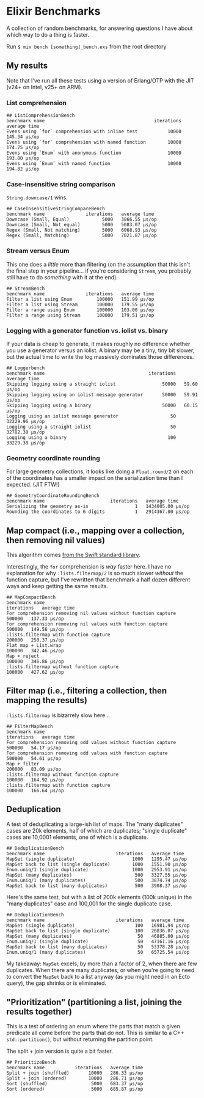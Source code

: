 # Elixir Benchmarks

A collection of random benchmarks, for answering questions I have about which way to do a thing is faster.

Run `$ mix bench [something]_bench.exs` from the root directory

## My results

Note that I've run all these tests using a version of Erlang/OTP with the JIT (v24+ on Intel, v25+ on ARM).

### List comprehension

```
## ListComprehensionBench
benchmark name                                        iterations   average time 
Evens using `for` comprehension with inline test           10000   145.34 µs/op
Evens using `for` comprehension with named function        10000   174.75 µs/op
Evens using `Enum` with anonymous function                 10000   193.00 µs/op
Evens using `Enum` with named function                     10000   194.82 µs/op
```

### Case-insensitive string comparison

`String.downcase/1` wins.

```
## CaseInsensitiveStringCompareBench
benchmark name               iterations   average time 
Downcase (Small, Equal)            5000   3866.55 µs/op
Downcase (Small, Not equal)        5000   5083.07 µs/op
Regex (Small, Not matching)        5000   6068.93 µs/op
Regex (Small, Matching)            5000   7021.87 µs/op
```

### Stream versus Enum

This one does a *little* more than filtering (on the assumption that this isn't the final step in your pipeline... if you're considering `Stream`, you probably still have to do *something* with it at the end).

```
## StreamBench
benchmark name               iterations   average time 
Filter a list using Enum         100000   151.99 µs/op
Filter a list using Stream       100000   179.55 µs/op
Filter a range using Enum        100000   103.00 µs/op
Filter a range using Stream      100000   179.51 µs/op
```

### Logging with a generator function vs. iolist vs. binary

If your data is cheap to generate, it makes roughly no difference
whether you use a generator versus an iolist. A binary may be a tiny, tiny bit
slower, but the actual time to write the log massively dominates those differences.

```
## Loggerbench
benchmark name                                      iterations   average time 
Skipping logging using a straight iolist                 50000   59.60 µs/op
Skipping logging using an iolist message generator       50000   59.91 µs/op
Skipping logging using a binary                          50000   60.15 µs/op
Logging using an iolist message generator                   50   32229.96 µs/op
Logging using a straight iolist                             50   32782.38 µs/op
Logging using a binary                                     100   33229.38 µs/op
```

### Geometry coordinate rounding

For large geometry collections, it looks like doing a `Float.round/2` on each
of the coordinates has a smaller impact on the serialization time than I expected.
(JIT FTW!)

```
## GeometryCoordinateRoundingBench
benchmark name                        iterations   average time 
Serializing the geometry as-is                 1   1434005.00 µs/op
Rounding the coordinates to 6 digits           1   2914367.00 µs/op
```

## Map compact (i.e., mapping over a collection, then removing nil values)

This algorithm comes [from the Swift standard library](https://developer.apple.com/documentation/swift/sequence/MapCompact(_:)).

Interestingly, the `for` comprehension is *way* faster here. I have no explanation for why `:lists.filtermap/2` is so much slower *without* the function capture, but I've rewritten that benchmark a half dozen different ways and keep getting the same results. 

```
## MapCompactBench
benchmark name                                                  iterations   average time 
For comprehension removing nil values without function capture      500000   137.33 µs/op
For comprehension removing nil values with function capture         500000   149.56 µs/op
:lists.filtermap with function capture                              200000   250.37 µs/op
Flat map + List.wrap                                                100000   342.46 µs/op
Map + reject                                                        100000   346.86 µs/op
:lists.filtermap without function capture                           100000   427.62 µs/op
```

## Filter map (i.e., filtering a collection, then mapping the results)

`:lists.filtermap` is bizarrely slow here...

```
## FilterMapBench
benchmark name                                                  iterations   average time 
For comprehension removing odd values without function capture      500000   54.17 µs/op
For comprehension removing odd values with function capture         500000   54.61 µs/op
Map + filter                                                        200000   83.09 µs/op
:lists.filtermap without function capture                           100000   164.92 µs/op
:lists.filtermap with function capture                              100000   166.64 µs/op
```

## Deduplication

A test of deduplicating a large-ish list of maps. The "many duplicates" cases are 20k elements, half of which are duplicates; "single duplicate" cases are 10,0001 elements, one of which is a duplicate.

```
## DeduplicationBench
benchmark name                          iterations   average time 
MapSet (single duplicate)                     1000   1295.47 µs/op
MapSet back to list (single duplicate)        1000   1551.90 µs/op
Enum.uniq/1 (single duplicate)                1000   2953.91 µs/op
MapSet (many duplicates)                       500   3327.55 µs/op
Enum.uniq/1 (many duplicates)                  500   3874.74 µs/op
MapSet back to list (many duplicates)          500   3908.37 µs/op
```

Here's the same test, but with a list of 200k elements (100k unique) in the "many duplicates" case and 100,001 for the single duplicate case.

```
## DeduplicationBench
benchmark name                          iterations   average time 
MapSet (single duplicate)                      100   16981.94 µs/op
MapSet back to list (single duplicate)         100   20836.07 µs/op
MapSet (many duplicates)                        50   46885.00 µs/op
Enum.uniq/1 (single duplicate)                  50   47161.16 µs/op
MapSet back to list (many duplicates)           50   53378.28 µs/op
Enum.uniq/1 (many duplicates)                   50   65725.54 µs/op
```

My takeaway: `MapSet` excels, by more than a factor of 2, when there are few duplicates. When there are many duplicates, or when you're going to need to convert the `MapSet` back to a list anyway (as you might need in an Ecto query), the gap shrinks or is eliminated.

## "Prioritization" (partitioning a list, joining the results together)

This is a test of ordering an enum where the parts that match a given predicate all come before
the parts that do not. This is similar to a C++ `std::partition()`, but without returning the partition point.

The split + join version is quite a bit faster.

```
## PrioritizeBench
benchmark name           iterations   average time 
Split + join (shuffled)       10000   286.33 µs/op
Split + join (ordered)        10000   286.71 µs/op
Sort (shuffled)                5000   683.37 µs/op
Sort (ordered)                 5000   685.87 µs/op
```
